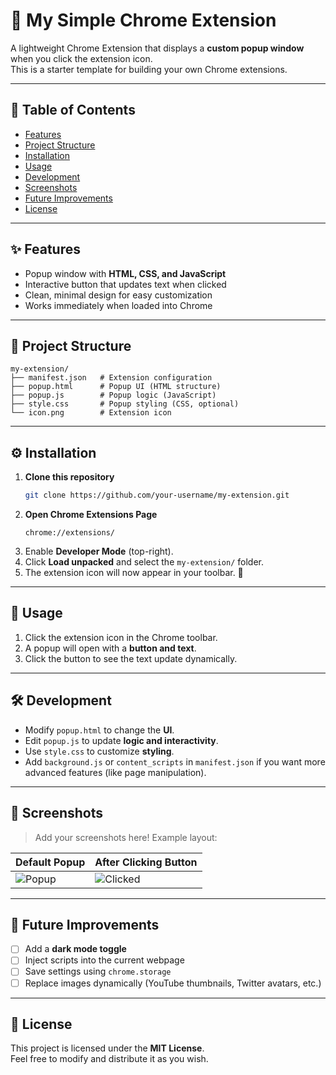 # 🌟 My Simple Chrome Extension

A lightweight Chrome Extension that displays a **custom popup window** when you click the extension icon.  
This is a starter template for building your own Chrome extensions.

---

## 📖 Table of Contents
- [Features](#-features)
- [Project Structure](#-project-structure)
- [Installation](#-installation)
- [Usage](#-usage)
- [Development](#-development)
- [Screenshots](#-screenshots)
- [Future Improvements](#-future-improvements)
- [License](#-license)

---

## ✨ Features
- Popup window with **HTML, CSS, and JavaScript**
- Interactive button that updates text when clicked
- Clean, minimal design for easy customization
- Works immediately when loaded into Chrome

---

## 📂 Project Structure

```
my-extension/
├── manifest.json   # Extension configuration
├── popup.html      # Popup UI (HTML structure)
├── popup.js        # Popup logic (JavaScript)
├── style.css       # Popup styling (CSS, optional)
└── icon.png        # Extension icon
```

---

## ⚙️ Installation

1. **Clone this repository**
   ```bash
   git clone https://github.com/your-username/my-extension.git
   ```
2. **Open Chrome Extensions Page**
   ```
   chrome://extensions/
   ```
3. Enable **Developer Mode** (top-right).
4. Click **Load unpacked** and select the `my-extension/` folder.
5. The extension icon will now appear in your toolbar. 🎉

---

## 🚀 Usage

1. Click the extension icon in the Chrome toolbar.
2. A popup will open with a **button and text**.
3. Click the button to see the text update dynamically.

---

## 🛠️ Development

- Modify `popup.html` to change the **UI**.
- Edit `popup.js` to update **logic and interactivity**.
- Use `style.css` to customize **styling**.
- Add `background.js` or `content_scripts` in `manifest.json` if you want more advanced features (like page manipulation).

---

## 📸 Screenshots

> Add your screenshots here! Example layout:

| Default Popup | After Clicking Button |
|---------------|------------------------|
| ![Popup](screenshots/popup.png) | ![Clicked](screenshots/popup_clicked.png) |

---

## 🔮 Future Improvements
- [ ] Add a **dark mode toggle**
- [ ] Inject scripts into the current webpage
- [ ] Save settings using `chrome.storage`
- [ ] Replace images dynamically (YouTube thumbnails, Twitter avatars, etc.)

---

## 📜 License
This project is licensed under the **MIT License**.  
Feel free to modify and distribute it as you wish.
